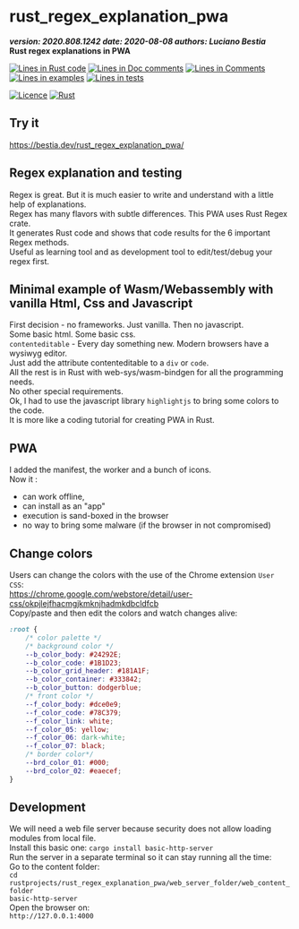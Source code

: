 [comment]: # (lmake_md_to_doc_comments segment start A)

# rust_regex_explanation_pwa

[comment]: # (lmake_cargo_toml_to_md start)

***version: 2020.808.1242  date: 2020-08-08 authors: Luciano Bestia***  
**Rust regex explanations in PWA**

[comment]: # (lmake_cargo_toml_to_md end)

[comment]: # (lmake_lines_of_code start)
[![Lines in Rust code](https://img.shields.io/badge/Lines_in_Rust-1438-green.svg)](https://github.com/LucianoBestia/rust_regex_explanation_pwa/)
[![Lines in Doc comments](https://img.shields.io/badge/Lines_in_Doc_comments-155-blue.svg)](https://github.com/LucianoBestia/rust_regex_explanation_pwa/)
[![Lines in Comments](https://img.shields.io/badge/Lines_in_comments-147-purple.svg)](https://github.com/LucianoBestia/rust_regex_explanation_pwa/)
[![Lines in examples](https://img.shields.io/badge/Lines_in_examples-0-yellow.svg)](https://github.com/LucianoBestia/rust_regex_explanation_pwa/)
[![Lines in tests](https://img.shields.io/badge/Lines_in_tests-0-orange.svg)](https://github.com/LucianoBestia/rust_regex_explanation_pwa/)

[comment]: # (lmake_lines_of_code end)

[![Licence](https://img.shields.io/badge/license-MIT-blue.svg)](https://github.com/LucianoBestia/rust_regex_explanation_pwa/blob/master/LICENSE) [![Rust](https://github.com/LucianoBestia/rust_regex_explanation_pwa/workflows/RustAction/badge.svg)](https://github.com/LucianoBestia/rust_regex_explanation_pwa/)

## Try it

<https://bestia.dev/rust_regex_explanation_pwa/>

## Regex explanation and testing

Regex is great. But it is much easier to write and understand with a little help of explanations.  
Regex has many flavors with subtle differences. This PWA uses Rust Regex crate.  
It generates Rust code and shows that code results for the 6 important Regex methods.  
Useful as learning tool and as development tool to edit/test/debug your regex first.  

## Minimal example of Wasm/Webassembly with vanilla Html, Css and Javascript

First decision - no frameworks. Just vanilla. Then no javascript.  
Some basic html. Some basic css.  
`contenteditable` - Every day something new. Modern browsers have a wysiwyg editor.  
Just add the attribute contenteditable to a `div` or `code`.  
All the rest is in Rust with web-sys/wasm-bindgen for all the programming needs.  
No other special requirements.  
Ok, I had to use the javascript library `highlightjs` to bring some colors to the code.  
It is more like a coding tutorial for creating PWA in Rust.  

## PWA

I added the manifest, the worker and a bunch of icons.  
Now it :  

- can work offline,  
- can install as an "app"  
- execution is sand-boxed in the browser  
- no way to bring some malware (if the browser in not compromised)

## Change colors

Users can change the colors with the use of the Chrome extension `User CSS`:  
<https://chrome.google.com/webstore/detail/user-css/okpjlejfhacmgjkmknjhadmkdbcldfcb>  
Copy/paste and then edit the colors and watch changes alive:  

```css
:root {
    /* color palette */
    /* background color */
    --b_color_body: #24292E;
    --b_color_code: #1B1D23;
    --b_color_grid_header: #181A1F;
    --b_color_container: #333842;
    --b_color_button: dodgerblue;
    /* front color */
    --f_color_body: #dce0e9;
    --f_color_code: #78C379;
    --f_color_link: white;
    --f_color_05: yellow;
    --f_color_06: dark-white;
    --f_color_07: black;
    /* border color*/
    --brd_color_01: #000;
    --brd_color_02: #eaecef;
}
```

[comment]: # (lmake_md_to_doc_comments segment end A)

## Development

We will need a web file server because security does not allow loading modules from local file.  
Install this basic one:
`cargo install basic-http-server`  
Run the server in a separate terminal so it can stay running all the time:  
Go to the content folder:  
`cd rustprojects/rust_regex_explanation_pwa/web_server_folder/web_content_folder`  
`basic-http-server`  
Open the browser on:  
`http://127.0.0.1:4000`  
